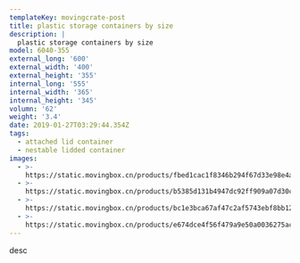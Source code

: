```yaml
---
templateKey: movingcrate-post
title: plastic storage containers by size
description: |
  plastic storage containers by size
model: 6040-355
external_long: '600'
external_width: '400'
external_height: '355'
internal_long: '555'
internal_width: '365'
internal_height: '345'
volumn: '62'
weight: '3.4'
date: 2019-01-27T03:29:44.354Z
tags:
  - attached lid container
  - nestable lidded container
images:
  - >-
    https://static.movingbox.cn/products/fbed1cac1f8346b294f67d33e98e4a6e.jpg
  - >-
    https://static.movingbox.cn/products/b5385d131b4947dc92ff909a07d30cc5.jpg
  - >-
    https://static.movingbox.cn/products/bc1e3bca67af47c2af5743ebf8bb12c3.jpg
  - >-
    https://static.movingbox.cn/products/e674dce4f56f479a9e50a0036275ac01.jpg
---
```

desc
